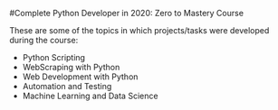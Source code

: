 #Complete Python Developer in 2020: Zero to Mastery Course

These are some of the topics in which projects/tasks were developed during the course:

- Python Scripting
- WebScraping with Python
- Web Development with Python
- Automation and Testing
- Machine Learning and Data Science

